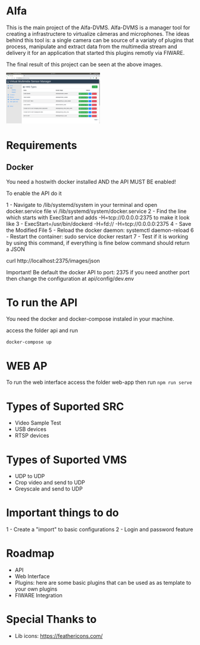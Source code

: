 # Alfa

This is the main project of the Alfa-DVMS. Alfa-DVMS is a manager tool for creating a infrastructere to virtualize câmeras and microphones. The ideas behind this tool is: a single camera can be source of a variaty of plugins that process, manipulate and extract data from the multimedia stream and delivery it for an application that started this plugins remotly via FIWARE.

The final result of this project can be seen at the above images.

<img src="docs/img/vms.png" width="50%">

# Requirements

## Docker

You need a hostwith docker installed AND the API MUST BE enabled! 

To enable the API do it

1 - Navigate to /lib/systemd/system in your terminal and open docker.service file vi /lib/systemd/system/docker.service
2 - Find the line which starts with ExecStart and adds -H=tcp://0.0.0.0:2375 to make it look like
3 - ExecStart=/usr/bin/dockerd -H=fd:// -H=tcp://0.0.0.0:2375
4 - Save the Modified File
5 - Reload the docker daemon: systemctl daemon-reload
6 - Restart the container: sudo service docker restart
7 - Test if it is working by using this command, if everything is fine below command should return a JSON

curl http://localhost:2375/images/json

Important!
Be default the docker API to port: 2375 if you need another port then change the configuration at api/config/dev.env

# To run the API

You need the docker and docker-compose instaled in your machine.

access the folder api and run 

```
docker-compose up
```

# WEB AP

To run the web interface access the folder web-app then run `npm run serve`

# Types of Suported SRC

* Video Sample Test
* USB devices
* RTSP devices

# Types of Suported VMS

* UDP to UDP
* Crop video and send to UDP
* Greyscale and send to UDP

# Important things to do

1 - Create a "import" to basic configurations
2 - Login and password feature

# Roadmap

* API
* Web Interface
* Plugins: here are some basic plugins that can be used as as template to your own plugins
* FIWARE Integration

# Special Thanks to 

* Lib icons: https://feathericons.com/